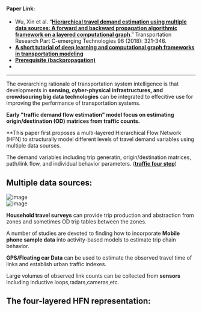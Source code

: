 #### Paper Link:
 - Wu, Xin et al. “[**Hierarchical travel demand estimation using multiple data sources: A forward and backward propagation algorithmic framework on a layered computational graph**](https://www.sciencedirect.com/science/article/pii/S0968090X18306685#f0015).” Transportation Research Part C-emerging Technologies 96 (2018): 321-346. 
 - [**A short tutorial of deep learning and computational graph frameworks in transportation modeling**](https://www.researchgate.net/publication/325126768)
 - [**Prerequisite (backpropagation)**](https://github.com/GangSuUGA/The-Optimization-of-Sensor-Location/blob/main/MulSou01Background.md)
 - 
___________________________________________________________________________________________________________________________________________________________________________________

The overarching rationale of transportation system intelligence is that developments in **sensing, cyber-physical infrastructures, and crowdsouring big data technologies** can be integrated to effecitive use for improving the performance of transportation systems.    

**Early "traffic demand flow estimation" model focus on estimating origin/destination (OD) matrices from traffic counts.**     

**This paper first proposes a multi-layered Hierarchical Flow Network (HFN) to structurally model different levels of travel demand variables using multiple data sourses. 

The demand variables including trip generatin, origin/destination matrices, path/link flow, and individual behavior parameters. ([**traffic four step**](https://github.com/GangSuUGA/The-Optimization-of-Sensor-Location/blob/main/Background_Traffic_ODmatrix.md))       

## Multiple data sources:    

![image](https://user-images.githubusercontent.com/88390140/132562210-73e559a4-43f5-46d2-bdfb-be3381160085.png)   
![image](https://user-images.githubusercontent.com/88390140/132582273-67b11474-35d7-4fd1-b822-f19518333896.png)


**Household travel surveys** can provide trip production and abstraction from zones and sometimes OD trip tables between the zones.     

A number of studies are devoted to finding how to incorporate **Mobile phone sample data** into activity-based models to estimate trip chain behavior.    

**GPS/Floating car Data** can be used to estimate the observed travel time of links and establish urban traffic indexes.     

Large volumes of observed link counts can be collected from **sensors** including inductive loops,radars,cameras,etc.    

## The four-layered HFN representation: 



